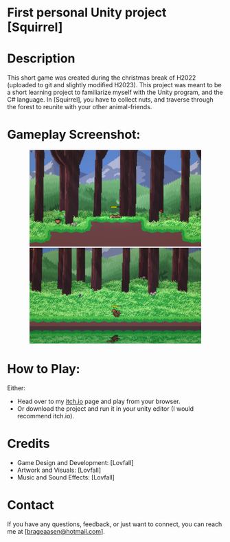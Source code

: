 # First personal Unity project [Squirrel]

# Description
This short game was created during the christmas break of H2022 (uploaded to git and slightly modified H2023).
This project was meant to be a short learning project to familiarize myself with the Unity program, and the C# language.
In [Squirrel], you have to collect nuts, and traverse through the forest to reunite with your other animal-friends.

# Gameplay Screenshot:
<div align="center">
  <img src="/Assets/Sprites/gameplayScreenshot1.png" width="400px"</img>
  <img src="/Assets/Sprites/gameplayScreenshot2.png" width="400px"</img>
</div>

# How to Play:
Either:
- Head over to my [itch.io](https://lovfall.itch.io/squirrel) page and play from your browser.
- Or download the project and run it in your unity editor (I would recommend itch.io).

# Credits
- Game Design and Development: [Lovfall]
- Artwork and Visuals: [Lovfall]
- Music and Sound Effects: [Lovfall]

# Contact
If you have any questions, feedback, or just want to connect, you can reach me at [brageaasen@hotmail.com].

